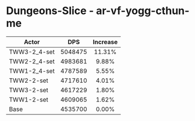 # Dungeons-Slice - ar-vf-yogg-cthun-me
| Actor | DPS | Increase |
|---|:---:|:---:|
|TWW3-2_4-set|5048475|11.31%|
|TWW2-2_4-set|4983681|9.88%|
|TWW1-2_4-set|4787589|5.55%|
|TWW2-2-set|4717610|4.01%|
|TWW3-2-set|4617229|1.80%|
|TWW1-2-set|4609065|1.62%|
|Base|4535700|0.00%|
